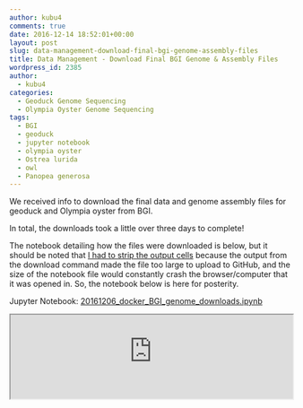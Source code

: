 ```yaml
---
author: kubu4
comments: true
date: 2016-12-14 18:52:01+00:00
layout: post
slug: data-management-download-final-bgi-genome-assembly-files
title: Data Management - Download Final BGI Genome & Assembly Files
wordpress_id: 2385
author:
  - kubu4
categories:
  - Geoduck Genome Sequencing
  - Olympia Oyster Genome Sequencing
tags:
  - BGI
  - geoduck
  - jupyter notebook
  - olympia oyster
  - Ostrea lurida
  - owl
  - Panopea generosa
---
```


We received info to download the final data and genome assembly files for geoduck and Olympia oyster from BGI.

In total, the downloads took a little over three days to complete!

The notebook detailing how the files were downloaded is below, but it should be noted that [I had to strip the output cells](https://robertslab.github.io/sams-notebook/2016-12-14-data-managment-trim-output-cells-from-jupyter-notebook.html) because the output from the download command made the file too large to upload to GitHub, and the size of the notebook file would constantly crash the browser/computer that it was opened in. So, the notebook below is here for posterity.

Jupyter Notebook: [20161206_docker_BGI_genome_downloads.ipynb](https://github.com/sr320/LabDocs/blob/master/jupyter_nbs/sam/20161206_docker_BGI_genome_downloads.ipynb)



<iframe src="https://render.githubusercontent.com/view/ipynb?commit=7985418a2f3fa9af6b3c11e7a8d4bb2ab0981ded&enc_url=68747470733a2f2f7261772e67697468756275736572636f6e74656e742e636f6d2f73723332302f4c6162446f63732f373938353431386132663366613961663662336331316537613864346262326162303938316465642f6a7570797465725f6e62732f73616d2f32303136313230365f646f636b65725f4247495f67656e6f6d655f646f776e6c6f6164732e6970796e62&nwo=sr320%2FLabDocs&path=jupyter_nbs%2Fsam%2F20161206_docker_BGI_genome_downloads.ipynb&repository_id=13746500#3da85669-b514-4ba7-b887-c211815b117d" width="100%" same_height_as="window" scrolling="yes"></iframe>
